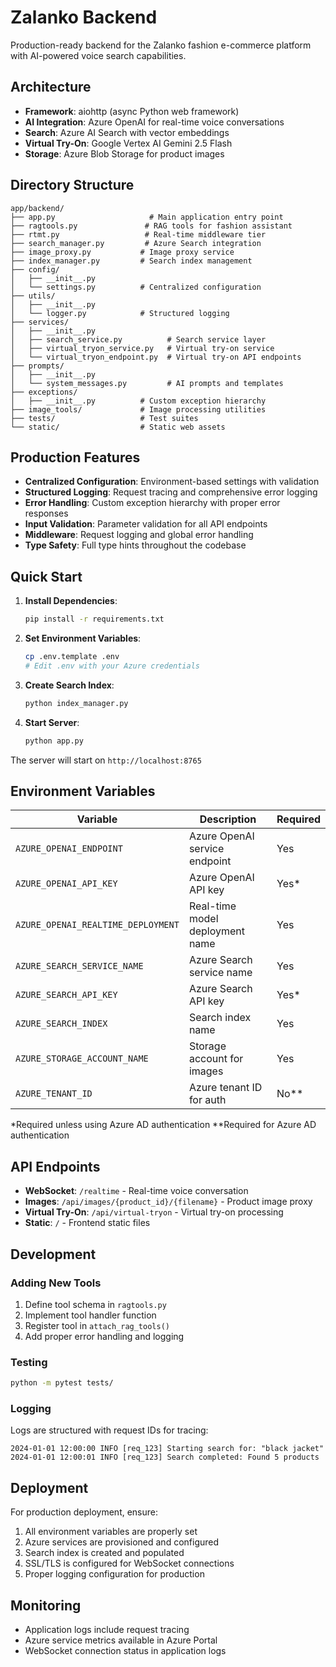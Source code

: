 # Zalanko Backend

Production-ready backend for the Zalanko fashion e-commerce platform with AI-powered voice search capabilities.

## Architecture

- **Framework**: aiohttp (async Python web framework)
- **AI Integration**: Azure OpenAI for real-time voice conversations
- **Search**: Azure AI Search with vector embeddings
- **Virtual Try-On**: Google Vertex AI Gemini 2.5 Flash
- **Storage**: Azure Blob Storage for product images

## Directory Structure

```
app/backend/
├── app.py                     # Main application entry point
├── ragtools.py               # RAG tools for fashion assistant
├── rtmt.py                   # Real-time middleware tier
├── search_manager.py         # Azure Search integration
├── image_proxy.py           # Image proxy service
├── index_manager.py         # Search index management
├── config/
│   ├── __init__.py
│   └── settings.py          # Centralized configuration
├── utils/
│   ├── __init__.py
│   └── logger.py            # Structured logging
├── services/
│   ├── __init__.py
│   ├── search_service.py          # Search service layer
│   ├── virtual_tryon_service.py   # Virtual try-on service
│   └── virtual_tryon_endpoint.py  # Virtual try-on API endpoints
├── prompts/
│   ├── __init__.py
│   └── system_messages.py         # AI prompts and templates
├── exceptions/
│   ├── __init__.py          # Custom exception hierarchy
├── image_tools/             # Image processing utilities
├── tests/                   # Test suites
└── static/                  # Static web assets
```

## Production Features

- **Centralized Configuration**: Environment-based settings with validation
- **Structured Logging**: Request tracing and comprehensive error logging
- **Error Handling**: Custom exception hierarchy with proper error responses
- **Input Validation**: Parameter validation for all API endpoints
- **Middleware**: Request logging and global error handling
- **Type Safety**: Full type hints throughout the codebase

## Quick Start

1. **Install Dependencies**:
   ```bash
   pip install -r requirements.txt
   ```

2. **Set Environment Variables**:
   ```bash
   cp .env.template .env
   # Edit .env with your Azure credentials
   ```

3. **Create Search Index**:
   ```bash
   python index_manager.py
   ```

4. **Start Server**:
   ```bash
   python app.py
   ```

The server will start on `http://localhost:8765`

## Environment Variables

| Variable | Description | Required |
|----------|-------------|----------|
| `AZURE_OPENAI_ENDPOINT` | Azure OpenAI service endpoint | Yes |
| `AZURE_OPENAI_API_KEY` | Azure OpenAI API key | Yes* |
| `AZURE_OPENAI_REALTIME_DEPLOYMENT` | Real-time model deployment name | Yes |
| `AZURE_SEARCH_SERVICE_NAME` | Azure Search service name | Yes |
| `AZURE_SEARCH_API_KEY` | Azure Search API key | Yes* |
| `AZURE_SEARCH_INDEX` | Search index name | Yes |
| `AZURE_STORAGE_ACCOUNT_NAME` | Storage account for images | Yes |
| `AZURE_TENANT_ID` | Azure tenant ID for auth | No** |

*Required unless using Azure AD authentication
**Required for Azure AD authentication

## API Endpoints

- **WebSocket**: `/realtime` - Real-time voice conversation
- **Images**: `/api/images/{product_id}/{filename}` - Product image proxy
- **Virtual Try-On**: `/api/virtual-tryon` - Virtual try-on processing
- **Static**: `/` - Frontend static files

## Development

### Adding New Tools

1. Define tool schema in `ragtools.py`
2. Implement tool handler function
3. Register tool in `attach_rag_tools()`
4. Add proper error handling and logging

### Testing

```bash
python -m pytest tests/
```

### Logging

Logs are structured with request IDs for tracing:
```
2024-01-01 12:00:00 INFO [req_123] Starting search for: "black jacket"
2024-01-01 12:00:01 INFO [req_123] Search completed: Found 5 products
```

## Deployment

For production deployment, ensure:

1. All environment variables are properly set
2. Azure services are provisioned and configured
3. Search index is created and populated
4. SSL/TLS is configured for WebSocket connections
5. Proper logging configuration for production

## Monitoring

- Application logs include request tracing
- Azure service metrics available in Azure Portal
- WebSocket connection status in application logs